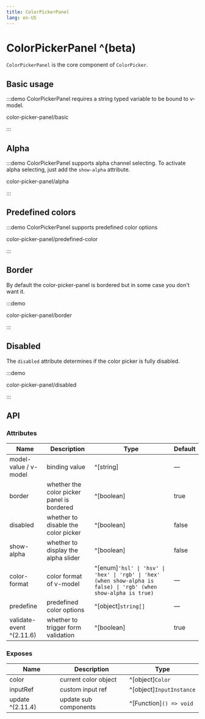 ```yaml
---
title: ColorPickerPanel
lang: en-US
---
```


# ColorPickerPanel ^(beta)

`ColorPickerPanel` is the core component of `ColorPicker`.

## Basic usage

:::demo ColorPickerPanel requires a string typed variable to be bound to v-model.

color-picker-panel/basic

:::

## Alpha

:::demo ColorPickerPanel supports alpha channel selecting. To activate alpha selecting, just add the `show-alpha` attribute.

color-picker-panel/alpha

:::

## Predefined colors

:::demo ColorPickerPanel supports predefined color options

color-picker-panel/predefined-color

:::

## Border

By default the color-picker-panel is bordered but in some case you don't want it.

:::demo

color-picker-panel/border

:::

## Disabled

The `disabled` attribute determines if the color picker is fully disabled.

:::demo

color-picker-panel/disabled

:::

## API

### Attributes

| Name                     | Description                                | Type                                                                                                             | Default |
| ------------------------ | ------------------------------------------ | ---------------------------------------------------------------------------------------------------------------- | ------- |
| model-value / v-model    | binding value                              | ^[string]                                                                                                        | —       |
| border                   | whether the color picker panel is bordered | ^[boolean]                                                                                                       | true    |
| disabled                 | whether to disable the color picker        | ^[boolean]                                                                                                       | false   |
| show-alpha               | whether to display the alpha slider        | ^[boolean]                                                                                                       | false   |
| color-format             | color format of v-model                    | ^[enum]`'hsl' \| 'hsv' \| 'hex' \| 'rgb' \| 'hex' (when show-alpha is false) \| 'rgb' (when show-alpha is true)` | —       |
| predefine                | predefined color options                   | ^[object]`string[]`                                                                                              | —       |
| validate-event ^(2.11.6) | whether to trigger form validation         | ^[boolean]                                                                                                       | true    |

### Exposes

| Name             | Description           | Type                     |
| ---------------- | --------------------- | ------------------------ |
| color            | current color object  | ^[object]`Color`         |
| inputRef         | custom input ref      | ^[object]`InputInstance` |
| update ^(2.11.4) | update sub components | ^[Function]`() => void`  |
